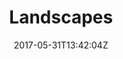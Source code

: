 ---
date: 2017-05-31T13:42:04Z
description: "I skipped the pub and went out with my camera. These are the things I saw."
identifier: "landscapes"
title: "Landscapes"
weight: "2"
teaser_image: "st-finians-beach.md"
---